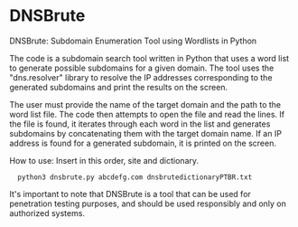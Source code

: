 # DNSBrute
DNSBrute: Subdomain Enumeration Tool using Wordlists in Python

The code is a subdomain search tool written in Python that uses a word list to generate possible subdomains for a given domain. The tool uses the "dns.resolver" library to resolve the IP addresses corresponding to the generated subdomains and print the results on the screen.

The user must provide the name of the target domain and the path to the word list file. The code then attempts to open the file and read the lines. If the file is found, it iterates through each word in the list and generates subdomains by concatenating them with the target domain name. If an IP address is found for a generated subdomain, it is printed on the screen.

How to use:
Insert in this order, site and dictionary.

      python3 dnsbrute.py abcdefg.com dnsbrutedictionaryPTBR.txt




It's important to note that DNSBrute is a tool that can be used for penetration testing purposes, and should be used responsibly and only on authorized systems.
